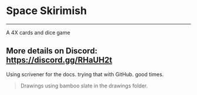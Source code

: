 # Space Skirimish
-----

A 4X cards and dice game

## More details on Discord: https://discord.gg/RHaUH2t

Using scrivener for the docs.  trying that with GitHub.  good times.  

> Drawings using bamboo slate in the drawings folder.
